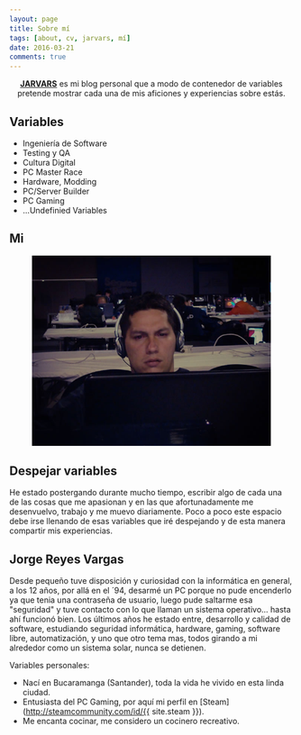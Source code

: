 ```yaml
---
layout: page
title: Sobre mí
tags: [about, cv, jarvars, mí]
date: 2016-03-21
comments: true
---
```


<center><a href="http://jarvars.github.io"><b>JARVARS</b></a> es mi blog personal que a modo de contenedor de variables pretende mostrar cada una de mis aficiones y experiencias sobre estás.</center>

## Variables
* Ingeniería de Software
* Testing y QA
* Cultura Digital
* PC Master Race
* Hardware, Modding
* PC/Server Builder
* PC Gaming
* ...Undefinied Variables

## Mi

<figure>
    <img src="/assets/img/mi/me_cp.jpg">
</figure>

## Despejar variables

He estado postergando durante mucho tiempo, escribir algo de cada una de las cosas que me apasionan y en las que afortunadamente me desenvuelvo, trabajo y me muevo diariamente.
Poco a poco este espacio debe irse llenando de esas variables que iré despejando y de esta manera compartir mis experiencias.

## Jorge Reyes Vargas

Desde pequeño tuve disposición y curiosidad con la informática en general, a los 12 años, por allá en el ´94, desarmé un PC porque no pude encenderlo ya que tenia una contraseña de usuario, luego pude saltarme esa "seguridad" y tuve contacto con lo que llaman un sistema operativo... hasta ahí funcionó bien.
Los últimos años he estado entre, desarrollo y calidad de software, estudiando seguridad informática, hardware, gaming, software libre, automatización, y uno que otro tema mas, todos girando a mi alrededor como un sistema solar, nunca se detienen.

Variables personales:

* Nací en Bucaramanga (Santander), toda la vida he vivido en esta linda ciudad.
* Entusiasta del PC Gaming, por aquí mi perfil en [Steam](http://steamcommunity.com/id/{{ site.steam }}).
* Me encanta cocinar, me considero un cocinero recreativo.
